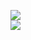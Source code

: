 [![](https://img.shields.io/badge/Made%20With-Github%20Spray-lightgrey.svg?style=for-the-badge&logo=github)](https://github.com/Annihil/github-spray#30035)  
[![](https://i.imgur.com/2DrTn0Z.gif)](https://github.com/Annihil/github-spray)